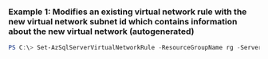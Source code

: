 ### Example 1: Modifies an existing virtual network rule with the new virtual network subnet id which contains information about the new virtual network (autogenerated)
```powershell
PS C:\> Set-AzSqlServerVirtualNetworkRule -ResourceGroupName rg -ServerName serverName -VirtualNetworkRuleName virtualNetworkRuleName -VirtualNetworkSubnetId virtualNetworkSubnetId
```

